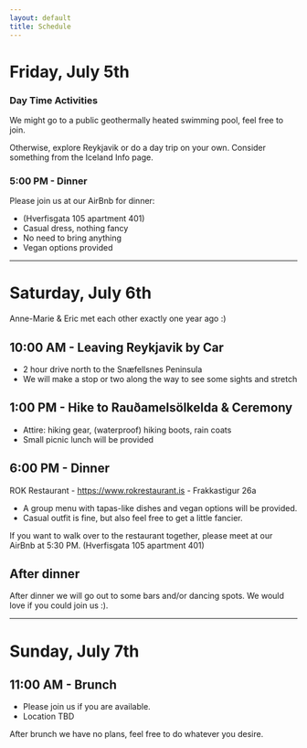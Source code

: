 ```yaml
---
layout: default
title: Schedule
---
```

# Friday, July 5th

### Day Time Activities 

We might go to a public geothermally heated swimming pool, feel free to join. 

Otherwise, explore Reykjavik or do a day trip on your own.  Consider something from the Iceland Info page.

### 5:00 PM - Dinner

Please join us at our AirBnb for dinner:
* (Hverfisgata 105 apartment 401)
* Casual dress, nothing fancy
* No need to bring anything
* Vegan options provided

---
# Saturday, July 6th

Anne-Marie & Eric met each other exactly one year ago :)

## 10:00 AM - Leaving Reykjavik by Car 
* 2 hour drive north to the Snæfellsnes Peninsula
* We will make a stop or two along the way to see some sights and stretch

## 1:00 PM - Hike to Rauðamelsölkelda & Ceremony
* Attire: hiking gear, (waterproof) hiking boots, rain coats
* Small picnic lunch will be provided

## 6:00 PM - Dinner
ROK Restaurant - https://www.rokrestaurant.is - Frakkastigur 26a
* A group menu with tapas-like dishes and vegan options will be provided.
* Casual outfit is fine, but also feel free to get a little fancier.

If you want to walk over to the restaurant together, please meet at our AirBnb at 5:30 PM.  (Hverfisgata 105 apartment 401)

## After dinner
After dinner we will go out to some bars and/or dancing spots.  We would love if you could join us :).

---
# Sunday, July 7th

## 11:00 AM - Brunch
* Please join us if you are available.
* Location TBD

After brunch we have no plans, feel free to do whatever you desire. 
